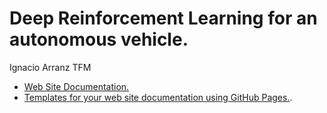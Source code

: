 # Deep Reinforcement Learning for an autonomous vehicle.

Ignacio Arranz TFM

- [Web Site Documentation.]()
- [Templates for your web site documentation using GitHub Pages.](https://github.com/RoboticsLabURJC/2019-tfm-ignacio-arranz/tree/master/docs_template).
